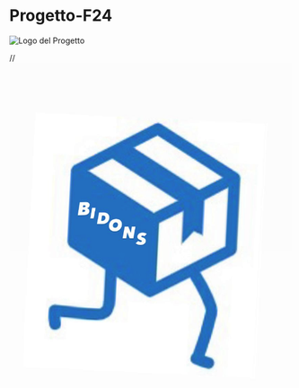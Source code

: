 # Progetto-F24
<img src="assets/logo.png" alt="Logo del Progetto" width="200"/>

//![Logo-Bidons](Documentazione/Logo-Bidons.png)
